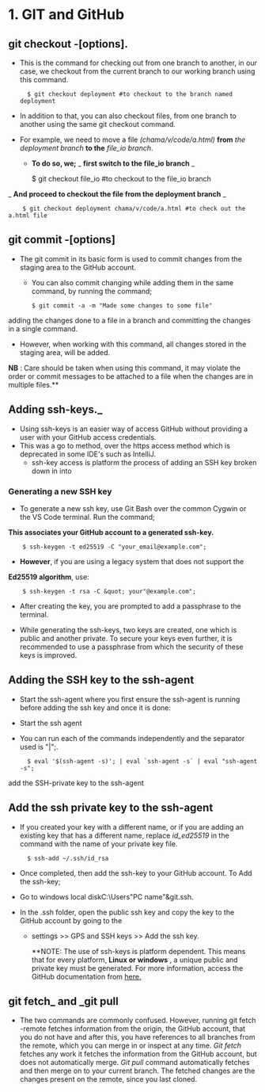 # 1. GIT and GitHub

## git checkout -[options].
- This is the command for checking out from one branch to another, in our case, we checkout from the current branch to our working branch using this command.

        $ git checkout deployment #to checkout to the branch named deployment

- In addition to that, you can also checkout files, from one branch to another using the same git checkout command. 
- For example, we need to move a file _(chama/v/code/a.html)_ **from** _the deployment branch_ **to the** _file\_io branch_.
  -  **To do so, we;** _ **first switch to the file\_io branch** _

        $ git checkout file\_io #to checkout to the file\_io branch

_ **And proceed to checkout the file from the deployment branch** _

        $ git checkout deployment chama/v/code/a.html #to check out the a.html file

## git commit -[options] 
- The git commit in its basic form is used to commit changes from the staging area to the GitHub account. 
  - You can also commit changing while adding them in the same command, by running the command;

        $ git commit -a -m "Made some changes to some file"
        
adding the changes done to a file in a branch and committing the changes in a single command.

- However, when working with this command, all changes stored in the staging area, will be added.

**NB** : Care should be taken when using this command, it may violate the order or commit messages to be attached to a file when the changes are in multiple files.**

## Adding ssh-keys._
- Using ssh-keys is an easier way of access GitHub without providing a user with your GitHub access credentials. 
- This was a go to method, over the https access method which is deprecated in some IDE's such as IntelliJ. 
  - ssh-key access is platform the process of adding an SSH key broken down in into

### Generating a new SSH key

- To generate a new ssh key, use Git Bash over the common Cygwin or the VS Code terminal. Run the command;

**This associates your GitHub account to a generated ssh-key.**

        $ ssh-keygen -t ed25519 -C "your_email@example.com";

- **However**, if you are using a legacy system that does not support the

**Ed25519 algorithm**, use:

        $ ssh-keygen -t rsa -C &quot; your"@example.com";

- After creating the key, you are prompted to add a passphrase to the terminal.

- While generating the ssh-keys, two keys are created, one which is public and another private. To secure your keys even further, it is recommended to use a passphrase from which the security of these keys is improved.

## Adding the SSH key to the ssh-agent

- Start the ssh-agent where you first ensure the ssh-agent is running before adding the ssh key and once it is done:
- Start the ssh agent
- You can run each of the commands independently and the separator used is "|";.

        $ eval '$(ssh-agent -s)'; | eval `ssh-agent -s` | eval "ssh-agent -s";

add the SSH-private key to the ssh-agent

## Add the ssh private key to the ssh-agent

- If you created your key with a different name, or if you are adding an existing key that has a different name, replace _id_ed25519_ in the command with the name of your private key file.

        $ ssh-add ~/.ssh/id_rsa

- Once completed, then add the ssh-key to your GitHub account. To Add the ssh-key;

- Go to windows local diskC:\\Users\"PC name"\&git.ssh.
- In the .ssh folder, open the public ssh key and copy the key to the GitHub account by going to the 
    - settings >> GPS and SSH keys >> Add the ssh key.

        **NOTE: The use of ssh-keys is platform dependent. This means that for every platform, **Linux or windows** , a unique public and private key must be generated. For more information, access the GitHub documentation from [here](https://docs.github.com/en/authentication/connecting-to-github-with-ssh/adding-a-new-ssh-key-to-your-github-account)[.](https://docs.github.com/en/authentication/connecting-to-github-with-ssh/adding-a-new-ssh-key-to-your-github-account)

## git fetch_ and _git pull

- The two commands are commonly confused. However, running git fetch -remote fetches information from the origin, the GitHub account, that you do not have and after this, you have references to all branches from the remote, which you can merge in or inspect at any time. _Git fetch_ fetches any work it fetches the information from the GitHub account, but does not automatically merge. _Git pull_ command automatically fetches and then merge on to your current branch. The fetched changes are the changes present on the remote, since you last cloned.
